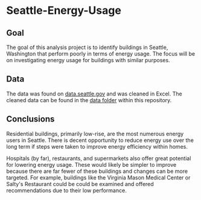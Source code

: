 # Seattle-Energy-Usage

## Goal
The goal of this analysis project is to identify buildings in Seattle, Washington that perform poorly in terms of energy usage. The focus will be on investigating energy usage for buildings with similar purposes.

## Data
The data was found on [data.seattle.gov](https://data.seattle.gov/dataset/2015-Building-Energy-Benchmarking/h7rm-fz6m) and was cleaned in Excel. The cleaned data can be found in the [data folder](https://github.com/jguo052/Seattle-Energy-Usage/tree/main/Public%20Data) within this repository.

## Conclusions
Residential buildings, primarily low-rise, are the most numerous energy users in Seattle. There is decent opportunity to reduce energy use over the long term if steps were taken to improve energy efficiency within homes.

Hospitals (by far), restaurants, and supermarkets also offer great potential for lowering energy usage. These would likely be simpler to improve because there are far fewer of these buildings and changes can be more targeted. For example, buildings like the Virginia Mason Medical Center or Salty's Restaurant could be could be examined and offered recommendations due to their low performance.

